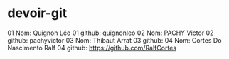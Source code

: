 # devoir-git

01 Nom: Quignon Léo 
01 github: quignonleo
02 Nom: PACHY Victor
02 github: pachyvictor
03 Nom: Thibaut Arrat
03 github:
04 Nom: Cortes Do Nascimento Ralf 
04 github: https://github.com/RalfCortes
